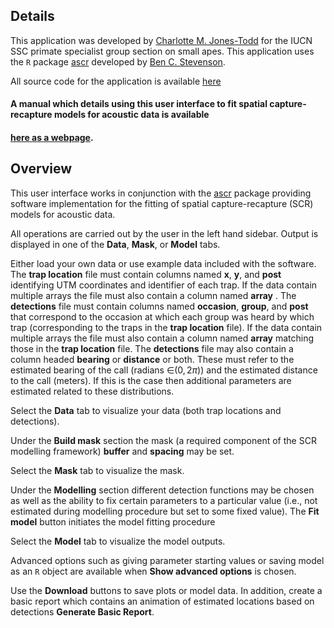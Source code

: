Details
-------

This application was developed by [Charlotte M.
Jones-Todd](mailto:cmjonestodd@gmail.com) for the IUCN SSC primate
specialist group section on small apes. This application uses the `R`
package [ascr](https://github.com/b-steve/ascr) developed by [Ben C.
Stevenson](http://bcstevenson.nfshost.com).

All source code for the application is available
[here](https://github.com/cmjt/ascr_shiny)

#### **A manual which details using this user interface to fit spatial capture-recapture models for acoustic data is available**

#### **[here as a webpage](https://cmjt.github.io/ascr_shiny/).**

Overview
--------

This user interface works in conjunction with the
[ascr](https://github.com/b-steve/ascr) package providing software
implementation for the fitting of spatial capture-recapture (SCR) models
for acoustic data.

All operations are carried out by the user in the left hand sidebar.
Output is displayed in one of the **Data**, **Mask**, or **Model** tabs.

Either load your own data or use example data included with the
software. The **trap location** file must contain columns named **x**,
**y**, and **post** identifying UTM coordinates and identifier of each
trap. If the data contain multiple arrays the file must also contain a
column named **array** . The **detections** file must contain columns
named **occasion**, **group**, and **post** that correspond to the
occasion at which each group was heard by which trap (corresponding to
the traps in the **trap location** file). If the data contain multiple
arrays the file must also contain a column named **array** matching
those in the **trap location** file. The **detections** file may also
contain a column headed **bearing** or **distance** or both. These must
refer to the estimated bearing of the call (radians ∈(0, 2*π*)) and the
estimated distance to the call (meters). If this is the case then
additional parameters are estimated related to these distributions.

Select the **Data** tab to visualize your data (both trap locations and
detections).

Under the **Build mask** section the mask (a required component of the
SCR modelling framework) **buffer** and **spacing** may be set.

Select the **Mask** tab to visualize the mask.

Under the **Modelling** section different detection functions may be
chosen as well as the ability to fix certain parameters to a particular
value (i.e., not estimated during modelling procedure but set to some
fixed value). The **Fit model** button initiates the model fitting
procedure

Select the **Model** tab to visualize the model outputs.

Advanced options such as giving parameter starting values or saving
model as an `R` object are available when **Show advanced options** is
chosen.

Use the **Download** buttons to save plots or model data. In addition,
create a basic report which contains an animation of estimated locations
based on detections **Generate Basic Report**.
